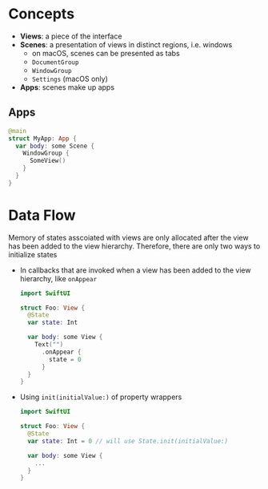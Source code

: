 # Concepts

- **Views**: a piece of the interface
- **Scenes**: a presentation of views in distinct regions, i.e. windows
  - on macOS, scenes can be presented as tabs
  - `DocumentGroup`
  - `WindowGroup`
  - `Settings` (macOS only)
- **Apps**: scenes make up apps

## Apps

```swift
@main
struct MyApp: App {
  var body: some Scene {
    WindowGroup {
      SomeView()
    }
  }
}
```

# Data Flow

Memory of states asscoiated with views are only allocated after the view has
been added to the view hierarchy. Therefore, there are only two ways to
initialize states

- In callbacks that are invoked when a view has been added to the view
  hierarchy, like `onAppear`

  ```swift
  import SwiftUI

  struct Foo: View {
    @State
    var state: Int

    var body: some View {
      Text("")
        .onAppear {
          state = 0
        }
    }
  }
  ```

- Using `init(initialValue:)` of property wrappers

  ```swift
  import SwiftUI

  struct Foo: View {
    @State
    var state: Int = 0 // will use State.init(initialValue:)

    var body: some View {
      ...
    }
  }
  ```
